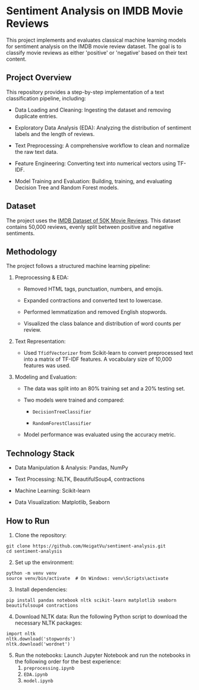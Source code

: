 # Sentiment Analysis on IMDB Movie Reviews
This project implements and evaluates classical machine learning models for sentiment analysis on the IMDB movie review dataset. The goal is to classify movie reviews as either 'positive' or 'negative' based on their text content.

## Project Overview
This repository provides a step-by-step implementation of a text classification pipeline, including:

  - Data Loading and Cleaning: Ingesting the dataset and removing duplicate entries.

  - Exploratory Data Analysis (EDA): Analyzing the distribution of sentiment labels and the length of reviews.

  - Text Preprocessing: A comprehensive workflow to clean and normalize the raw text data.

  - Feature Engineering: Converting text into numerical vectors using TF-IDF.

  - Model Training and Evaluation: Building, training, and evaluating Decision Tree and Random Forest models.

## Dataset
The project uses the [IMDB Dataset of 50K Movie Reviews](https://www.kaggle.com/datasets/lakshmi25npathi/imdb-dataset-of-50k-movie-reviews). This dataset contains 50,000 reviews, evenly split between positive and negative sentiments.

## Methodology
The project follows a structured machine learning pipeline:

1. Preprocessing & EDA: 
    - Removed HTML tags, punctuation, numbers, and emojis.
  
    - Expanded contractions and converted text to lowercase.
  
    - Performed lemmatization and removed English stopwords.
  
    - Visualized the class balance and distribution of word counts per review.

2. Text Representation:

    - Used `TfidfVectorizer` from Scikit-learn to convert preprocessed text into a matrix of TF-IDF features. A vocabulary size of 10,000 features was used.

3. Modeling and Evaluation:

    - The data was split into an 80% training set and a 20% testing set.

    - Two models were trained and compared:

        - `DecisionTreeClassifier`
        
        - `RandomForestClassifier`

    - Model performance was evaluated using the accuracy metric.

## Technology Stack
  - Data Manipulation & Analysis: Pandas, NumPy

  - Text Processing: NLTK, BeautifulSoup4, contractions

  - Machine Learning: Scikit-learn

  - Data Visualization: Matplotlib, Seaborn

## How to Run

1. Clone the repository:
```
git clone https://github.com/HeigatVu/sentiment-analysis.git
cd sentiment-analysis
```

2. Set up the environment:
```
python -m venv venv
source venv/bin/activate  # On Windows: venv\Scripts\activate
```

3. Install dependencies:
```
pip install pandas notebook nltk scikit-learn matplotlib seaborn beautifulsoup4 contractions
```

4. Download NLTK data:
Run the following Python script to download the necessary NLTK packages:
```
import nltk
nltk.download('stopwords')
nltk.download('wordnet')
```

5. Run the notebooks:
Launch Jupyter Notebook and run the notebooks in the following order for the best experience:
   1. `preprocessing.ipynb`
   2. `EDA.ipynb`
   3. `model.ipynb`
